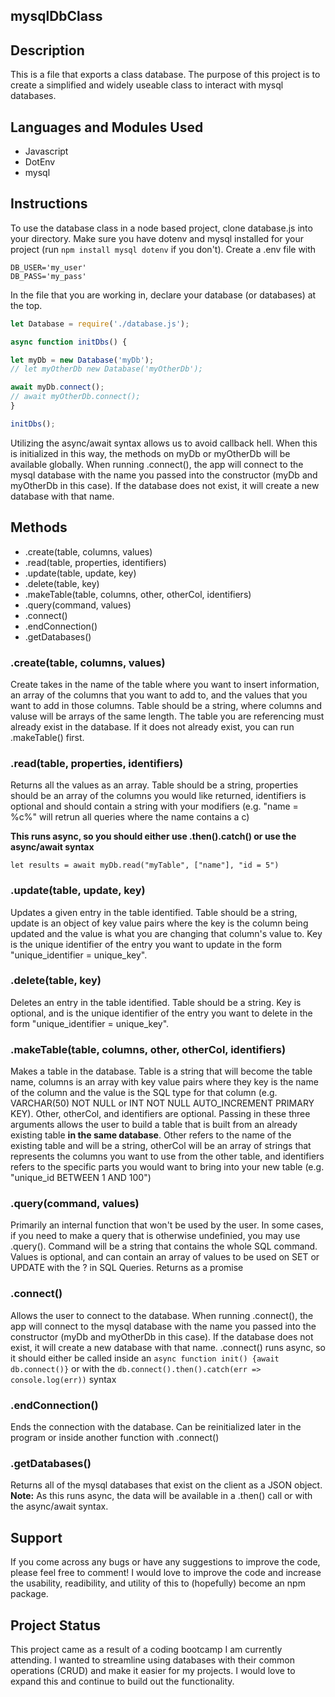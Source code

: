 ## mysqlDbClass

## Description
This is a file that exports a class database. The purpose of this project is to create a simplified and widely useable class to interact with mysql databases. 

## Languages and Modules Used
* Javascript
* DotEnv
* mysql

## Instructions
To use the database class in a node based project, clone database.js into your directory. Make sure you have dotenv and mysql installed for your project (run ```npm install mysql dotenv``` if you don't). Create a .env file with 
```
DB_USER='my_user'
DB_PASS='my_pass'
```
In the file that you are working in, declare your database (or databases) at the top.
```javascript
let Database = require('./database.js');

async function initDbs() {

let myDb = new Database('myDb');
// let myOtherDb new Database('myOtherDb');

await myDb.connect();
// await myOtherDb.connect();
}

initDbs();
```
Utilizing the async/await syntax allows us to avoid callback hell. When this is initialized in this way, the methods on myDb or myOtherDb will be available globally. When running .connect(), the app will connect to the mysql database with the name you passed into the constructor (myDb and myOtherDb in this case). If the database does not exist, it will create a new database with that name. 

## Methods
* .create(table, columns, values)
* .read(table, properties, identifiers)
* .update(table, update, key)
* .delete(table, key)
* .makeTable(table, columns,  other, otherCol, identifiers)
* .query(command, values)
* .connect()
* .endConnection()
* .getDatabases()

### .create(table, columns, values)
Create takes in the name of the table where you want to insert information, an array of the columns that you want to add to, and the values that you want to add in those columns. Table should be a string, where columns and valuse will be arrays of the same length. The table you are referencing must already exist in the database. If it does not already exist, you can run .makeTable() first.

### .read(table, properties, identifiers)
Returns all the values as an array. Table should be a string, properties should be an array of the columns you would like returned, identifiers is optional and should contain a string with your modifiers (e.g. "name = %c%" will retrun all queries where the name contains a c) 

**This runs async, so you should either use .then().catch() or use the async/await syntax** 

```let results = await myDb.read("myTable", ["name"], "id = 5")```

### .update(table, update, key)
Updates a given entry in the table identified. Table should be a string, update is an object of key value pairs where the key is the column being updated and the value is what you are changing that column's value to. Key is the unique identifier of the entry you want to update in the form "unique_identifier = unique_key".

### .delete(table, key)
Deletes an entry in the table identified. Table should be a string. Key is optional, and is the unique identifier of the entry you want to delete in the form "unique_identifier = unique_key".

### .makeTable(table, columns, other, otherCol, identifiers)
Makes a table in the database. Table is a string that will become the table name, columns is an array with key value pairs where they key is the name of the column and the value is the SQL type for that column (e.g. VARCHAR(50) NOT NULL or INT NOT NULL AUTO_INCREMENT PRIMARY KEY). Other, otherCol, and identifiers are optional.  Passing in these three arguments allows the user to build a table that is built from an already existing table **in the same database**. Other refers to the name of the existing table and will be a string, otherCol will be an array of strings that represents the columns you want to use from the other table, and identifiers refers to the specific parts you would want to bring into your new table (e.g. "unique_id BETWEEN 1 AND 100")

### .query(command, values)
Primarily an internal function that won't be used by the user. In some cases, if you need to make a query that is otherwise undefinied, you may use .query(). Command will be a string that contains the whole SQL command. Values is optional, and can contain an array of values to be used on SET or UPDATE with the ? in SQL Queries. Returns as a promise

### .connect()
Allows the user to connect to the database. When running .connect(), the app will connect to the mysql database with the name you passed into the constructor (myDb and myOtherDb in this case). If the database does not exist, it will create a new database with that name. .connect() runs async, so it should either be called inside an ```async function init() {await db.connect()}``` or with the ```db.connect().then().catch(err => console.log(err))``` syntax

### .endConnection()
Ends the connection with the database. Can be reinitialized later in the program or inside another function with .connect()

### .getDatabases()
Returns all of the mysql databases that exist on the client as a JSON object. **Note:** As this runs async, the data will be available in a .then() call or with the async/await syntax.

## Support
If you come across any bugs or have any suggestions to improve the code, please feel free to comment! I would love to improve the code and increase the usability, readibility, and utility of this to (hopefully) become an npm package. 

## Project Status
This project came as a result of a coding bootcamp I am currently attending. I wanted to streamline using databases with their common operations (CRUD) and make it easier for my projects. I would love to expand this and continue to build out the functionality. 
